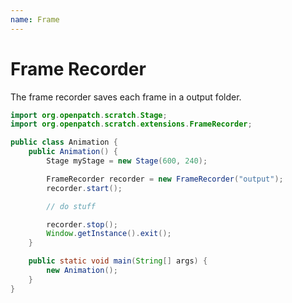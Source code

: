 ```yaml
---
name: Frame
---
```


# Frame Recorder

The frame recorder saves each frame in a output folder.

```java
import org.openpatch.scratch.Stage;
import org.openpatch.scratch.extensions.FrameRecorder;

public class Animation {
    public Animation() {
        Stage myStage = new Stage(600, 240);

        FrameRecorder recorder = new FrameRecorder("output");
        recorder.start();

        // do stuff

        recorder.stop();
        Window.getInstance().exit();
    }

    public static void main(String[] args) {
        new Animation();
    }
}
```